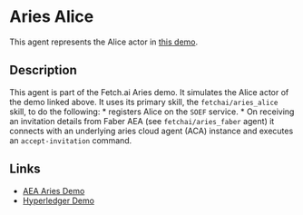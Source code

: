 # Aries Alice

This agent represents the Alice actor in <a href="https://github.com/hyperledger/aries-cloudagent-python/blob/master/demo/README.md" target="_blank">this demo</a>.

## Description

This agent is part of the Fetch.ai Aries demo. It simulates the Alice actor of the demo linked above. It uses its primary skill, the `fetchai/aries_alice` skill, to do the following:
    * registers Alice on the `SOEF` service. 
    * On receiving an invitation details from Faber AEA (see `fetchai/aries_faber` agent) it connects with an underlying aries cloud agent (ACA) instance and executes an `accept-invitation` command.

## Links

* <a href="https://docs.fetch.ai/aea/aries-cloud-agent-demo/" target="_blank">AEA Aries Demo</a>
* <a href="https://github.com/hyperledger/aries-cloudagent-python/blob/master/demo/README.md" target="_blank">Hyperledger Demo</a>
